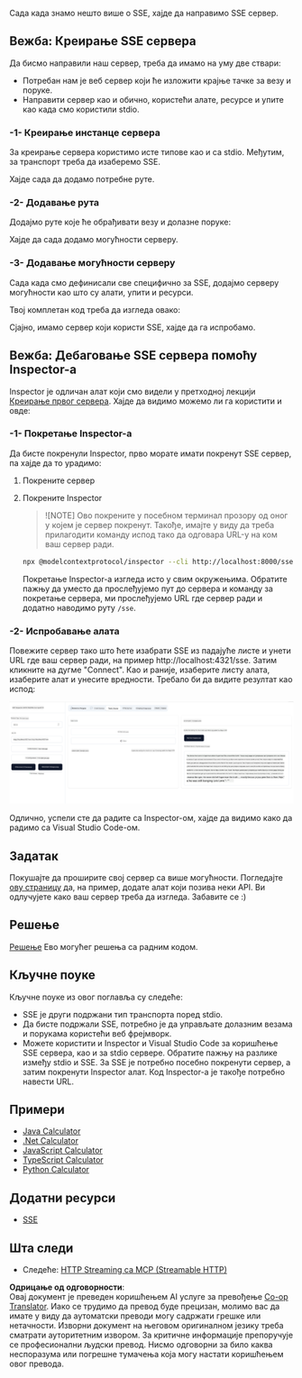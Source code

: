 <!--
CO_OP_TRANSLATOR_METADATA:
{
  "original_hash": "1681ca3633aeb49ee03766abdbb94a93",
  "translation_date": "2025-06-17T22:30:37+00:00",
  "source_file": "03-GettingStarted/05-sse-server/README.md",
  "language_code": "sr"
}
-->
Сада када знамо нешто више о SSE, хајде да направимо SSE сервер.

## Вежба: Креирање SSE сервера

Да бисмо направили наш сервер, треба да имамо на уму две ствари:

- Потребан нам је веб сервер који ће изложити крајње тачке за везу и поруке.
- Направити сервер као и обично, користећи алате, ресурсе и упите као када смо користили stdio.

### -1- Креирање инстанце сервера

За креирање сервера користимо исте типове као и са stdio. Међутим, за транспорт треба да изаберемо SSE.

Хајде сада да додамо потребне руте.

### -2- Додавање рута

Додајмо руте које ће обрађивати везу и долазне поруке:

Хајде да сада додамо могућности серверу.

### -3- Додавање могућности серверу

Сада када смо дефинисали све специфично за SSE, додајмо серверу могућности као што су алати, упити и ресурси.

Твој комплетан код треба да изгледа овако:

Сјајно, имамо сервер који користи SSE, хајде да га испробамо.

## Вежба: Дебаговање SSE сервера помоћу Inspector-а

Inspector је одличан алат који смо видели у претходној лекцији [Креирање првог сервера](/03-GettingStarted/01-first-server/README.md). Хајде да видимо можемо ли га користити и овде:

### -1- Покретање Inspector-а

Да бисте покренули Inspector, прво морате имати покренут SSE сервер, па хајде да то урадимо:

1. Покрените сервер

1. Покрените Inspector

    > ![NOTE]
    > Ово покрените у посебном терминал прозору од оног у којем је сервер покренут. Такође, имајте у виду да треба прилагодити команду испод тако да одговара URL-у на ком ваш сервер ради.

    ```sh
    npx @modelcontextprotocol/inspector --cli http://localhost:8000/sse --method tools/list
    ```

    Покретање Inspector-а изгледа исто у свим окружењима. Обратите пажњу да уместо да прослеђујемо пут до сервера и команду за покретање сервера, ми прослеђујемо URL где сервер ради и додатно наводимо руту `/sse`.

### -2- Испробавање алата

Повежите сервер тако што ћете изабрати SSE из падајуће листе и унети URL где ваш сервер ради, на пример http://localhost:4321/sse. Затим кликните на дугме "Connect". Као и раније, изаберите листу алата, изаберите алат и унесите вредности. Требало би да видите резултат као испод:

![SSE Server running in inspector](../../../../translated_images/sse-inspector.d86628cc597b8fae807a31d3d6837842f5f9ee1bcc6101013fa0c709c96029ad.sr.png)

Одлично, успели сте да радите са Inspector-ом, хајде да видимо како да радимо са Visual Studio Code-ом.

## Задатак

Покушајте да проширите свој сервер са више могућности. Погледајте [ову страницу](https://api.chucknorris.io/) да, на пример, додате алат који позива неки API. Ви одлучујете како ваш сервер треба да изгледа. Забавите се :)

## Решење

[Решење](./solution/README.md) Ево могућег решења са радним кодом.

## Кључне поуке

Кључне поуке из овог поглавља су следеће:

- SSE је други подржани тип транспорта поред stdio.
- Да бисте подржали SSE, потребно је да управљате долазним везама и порукама користећи веб фрејмворк.
- Можете користити и Inspector и Visual Studio Code за коришћење SSE сервера, као и за stdio сервере. Обратите пажњу на разлике између stdio и SSE. За SSE је потребно посебно покренути сервер, а затим покренути Inspector алат. Код Inspector-а је такође потребно навести URL.

## Примери

- [Java Calculator](../samples/java/calculator/README.md)
- [.Net Calculator](../../../../03-GettingStarted/samples/csharp)
- [JavaScript Calculator](../samples/javascript/README.md)
- [TypeScript Calculator](../samples/typescript/README.md)
- [Python Calculator](../../../../03-GettingStarted/samples/python)

## Додатни ресурси

- [SSE](https://developer.mozilla.org/en-US/docs/Web/API/Server-sent_events)

## Шта следи

- Следеће: [HTTP Streaming са MCP (Streamable HTTP)](/03-GettingStarted/06-http-streaming/README.md)

**Одрицање од одговорности**:  
Овај документ је преведен коришћењем AI услуге за превођење [Co-op Translator](https://github.com/Azure/co-op-translator). Иако се трудимо да превод буде прецизан, молимо вас да имате у виду да аутоматски преводи могу садржати грешке или нетачности. Изворни документ на његовом оригиналном језику треба сматрати ауторитетним извором. За критичне информације препоручује се професионални људски превод. Нисмо одговорни за било каква неспоразума или погрешне тумачења која могу настати коришћењем овог превода.